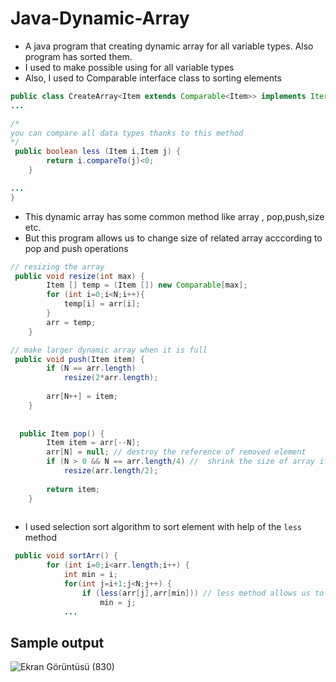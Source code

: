 # Java-Dynamic-Array
- A java program that creating dynamic array for all variable types. Also program has sorted them.
- I used <Item> to make possible using for all variable types
- Also, I used to Comparable interface class to sorting elements

```Java
public class CreateArray<Item extends Comparable<Item>> implements Iterable<Item>{ 
...

/*
you can compare all data types thanks to this method
*/
 public boolean less (Item i,Item j) {
        return i.compareTo(j)<0;
    }

...
}
```
- This dynamic array has some common method like array , pop,push,size etc.
- But this program allows us to change size of related array acccording to pop and push operations
```Java
// resizing the array
 public void resize(int max) {
        Item [] temp = (Item []) new Comparable[max];
        for (int i=0;i<N;i++){
            temp[i] = arr[i];
        }
        arr = temp;
    }

// make larger dynamic array when it is full
 public void push(Item item) {
        if (N == arr.length)
            resize(2*arr.length);
        
        arr[N++] = item;                            
    }
  
  
  public Item pop() {
        Item item = arr[--N]; 
        arr[N] = null; // destroy the reference of removed element        
        if (N > 0 && N == arr.length/4) //  shrink the size of array if provide the conditions
            resize(arr.length/2);
        
        return item;
    } 
 

```

- I used selection sort algorithm to sort element with help of the `less` method
```Java
 public void sortArr() {
        for (int i=0;i<arr.length;i++) {
            int min = i;
            for(int j=i+1;j<N;j++) {
                if (less(arr[j],arr[min])) // less method allows us to compare all dtypes each other
                    min = j;
            ...

```

## Sample output

![Ekran Görüntüsü (830)](https://user-images.githubusercontent.com/51750773/107850659-1162fa80-6e15-11eb-8b3a-f2e296c7c969.png)
